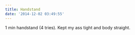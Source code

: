```yaml
---
title: Handstand
date: '2014-12-02 03:49:55'
---
```


1 min handstand (4 tries). Kept my ass tight and body straight.
